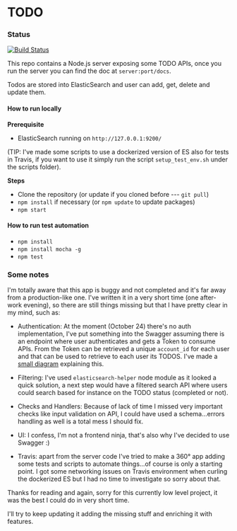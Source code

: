 # TODO

### Status
[![Build Status](https://travis-ci.org/valemrt/Todo.png)](https://travis-ci.org/valemrt/Todo)

This repo contains a Node.js server exposing some TODO APIs, once you run the server you can find the doc at `server:port/docs`.

Todos are stored into ElasticSearch and user can add, get, delete and update them.


#### How to run locally
**Prerequisite**
* ElasticSearch running on `http://127.0.0.1:9200/` 

(TIP: I've made some scripts to use a dockerized version of ES also for tests in Travis, if you want to use it simply run the script `setup_test_env.sh` under the scripts folder).


**Steps**

* Clone the repository (or update if you cloned before --- `git pull`)
* `npm install` if necessary (or `npm update` to update packages)
* `npm start`

#### How to run test automation
* `npm install`
* `npm install mocha -g`
* `npm test`

### Some notes
I'm totally aware that this app is buggy and not completed and it's far away from a production-like one.
I've written it in a very short time (one after-work evening), so there are still things missing but that I have pretty clear in my mind, such as:

* Authentication:  At the moment (October 24) there's no auth implementation, 
I've put something into the Swagger assuming there is an endpoint where user authenticates and gets a Token to consume APIs.
From the Token can be retrieved a unique `account_id` for each user and that can be used to retrieve to each user its TODOS.
I've made a [small diagram](https://github.com/valemrt/Todo/blob/master/Auth.jpg) explaining this. 

* Filtering: I've used `elasticsearch-helper` node module as it looked a quick solution, a next step would have a filtered search API where users could search based for instance on the TODO status (completed or not).

* Checks and Handlers: Because of lack of time I missed very important checks like input validation on API, I could have used a schema...errors handling as well is a total mess I should fix.

* UI: I confess, I'm not a frontend ninja, that's also why I've decided to use Swagger :)

* Travis: apart from the server code I've tried to make a 360° app adding some tests and scripts to automate things...of course is only a starting point.
 I got some networking issues on Travis environment when curling the dockerized ES but I had no time to investigate so sorry about that. 

 
 
Thanks for reading and again, sorry for this currently low level project, it was the best I could do in very short time.

I'll try to keep updating it adding the missing stuff and enriching it with features.

